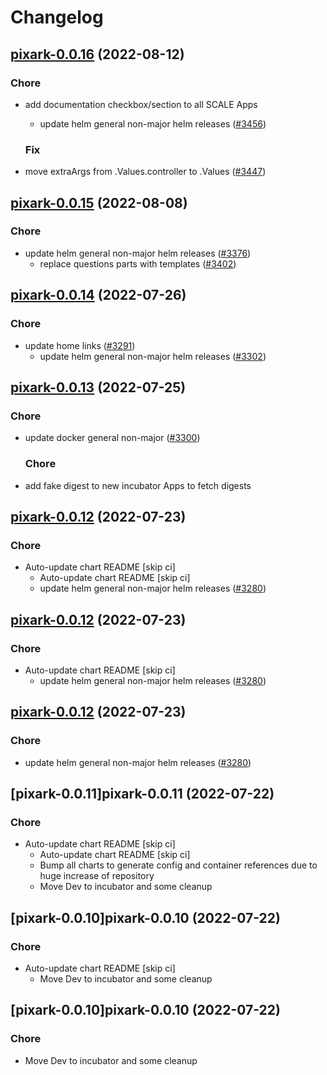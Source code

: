 # Changelog



## [pixark-0.0.16](https://github.com/truecharts/charts/compare/pixark-0.0.15...pixark-0.0.16) (2022-08-12)

### Chore

- add documentation checkbox/section to all SCALE Apps
  - update helm general non-major helm releases ([#3456](https://github.com/truecharts/charts/issues/3456))

  ### Fix

- move extraArgs from .Values.controller to .Values ([#3447](https://github.com/truecharts/charts/issues/3447))




## [pixark-0.0.15](https://github.com/truecharts/charts/compare/pixark-0.0.14...pixark-0.0.15) (2022-08-08)

### Chore

- update helm general non-major helm releases ([#3376](https://github.com/truecharts/charts/issues/3376))
  - replace questions parts with templates ([#3402](https://github.com/truecharts/charts/issues/3402))




## [pixark-0.0.14](https://github.com/truecharts/apps/compare/pixark-0.0.13...pixark-0.0.14) (2022-07-26)

### Chore

- update home links ([#3291](https://github.com/truecharts/apps/issues/3291))
  - update helm general non-major helm releases ([#3302](https://github.com/truecharts/apps/issues/3302))




## [pixark-0.0.13](https://github.com/truecharts/apps/compare/pixark-0.0.12...pixark-0.0.13) (2022-07-25)

### Chore

- update docker general non-major ([#3300](https://github.com/truecharts/apps/issues/3300))

  ### Chore

- add fake digest to new incubator Apps to fetch digests




## [pixark-0.0.12](https://github.com/truecharts/apps/compare/pixark-0.0.11...pixark-0.0.12) (2022-07-23)

### Chore

- Auto-update chart README [skip ci]
  - Auto-update chart README [skip ci]
  - update helm general non-major helm releases ([#3280](https://github.com/truecharts/apps/issues/3280))




## [pixark-0.0.12](https://github.com/truecharts/apps/compare/pixark-0.0.11...pixark-0.0.12) (2022-07-23)

### Chore

- Auto-update chart README [skip ci]
  - update helm general non-major helm releases ([#3280](https://github.com/truecharts/apps/issues/3280))




## [pixark-0.0.12](https://github.com/truecharts/apps/compare/pixark-0.0.11...pixark-0.0.12) (2022-07-23)

### Chore

- update helm general non-major helm releases ([#3280](https://github.com/truecharts/apps/issues/3280))




## [pixark-0.0.11]pixark-0.0.11 (2022-07-22)

### Chore

- Auto-update chart README [skip ci]
  - Auto-update chart README [skip ci]
  - Bump all charts to generate config and container references due to huge increase of repository
  - Move Dev to incubator and some cleanup




## [pixark-0.0.10]pixark-0.0.10 (2022-07-22)

### Chore

- Auto-update chart README [skip ci]
  - Move Dev to incubator and some cleanup




## [pixark-0.0.10]pixark-0.0.10 (2022-07-22)

### Chore

- Move Dev to incubator and some cleanup
